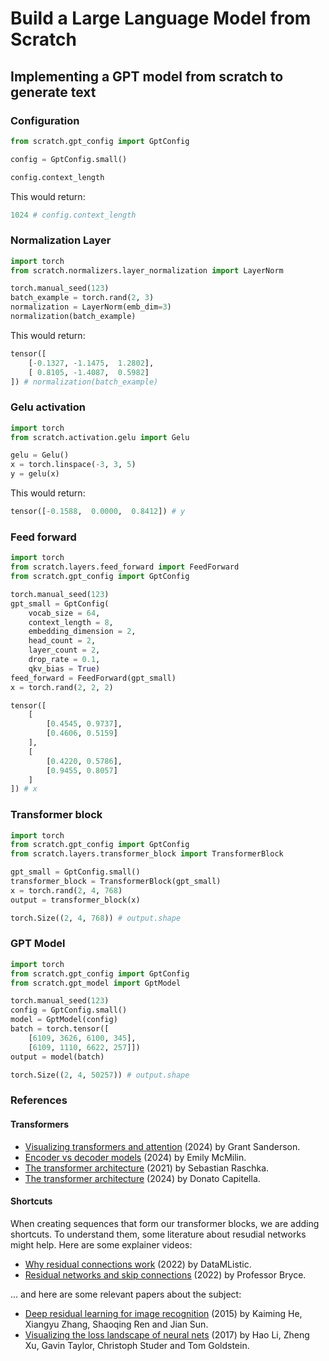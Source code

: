 # Build a Large Language Model from Scratch

## Implementing a GPT model from scratch to generate text

### Configuration

```python
from scratch.gpt_config import GptConfig

config = GptConfig.small()

config.context_length
```

This would return:

```python
1024 # config.context_length
```

### Normalization Layer

```python
import torch
from scratch.normalizers.layer_normalization import LayerNorm

torch.manual_seed(123)
batch_example = torch.rand(2, 3)
normalization = LayerNorm(emb_dim=3)
normalization(batch_example)
```

This would return:

```python
tensor([
    [-0.1327, -1.1475,  1.2802],
    [ 0.8105, -1.4087,  0.5982]
]) # normalization(batch_example)
```

### Gelu activation

```python
import torch
from scratch.activation.gelu import Gelu

gelu = Gelu()
x = torch.linspace(-3, 3, 5)
y = gelu(x)
```

This would return:

```python
tensor([-0.1588,  0.0000,  0.8412]) # y
```

### Feed forward

```python
import torch
from scratch.layers.feed_forward import FeedForward
from scratch.gpt_config import GptConfig

torch.manual_seed(123)
gpt_small = GptConfig(
    vocab_size = 64,
    context_length = 8,
    embedding_dimension = 2,
    head_count = 2,
    layer_count = 2,
    drop_rate = 0.1,
    qkv_bias = True)
feed_forward = FeedForward(gpt_small)
x = torch.rand(2, 2, 2)
```

```python
tensor([
    [
        [0.4545, 0.9737],
        [0.4606, 0.5159]
    ],
    [
        [0.4220, 0.5786],
        [0.9455, 0.8057]
    ]
]) # x
```

### Transformer block

```python
import torch
from scratch.gpt_config import GptConfig
from scratch.layers.transformer_block import TransformerBlock

gpt_small = GptConfig.small()
transformer_block = TransformerBlock(gpt_small)
x = torch.rand(2, 4, 768)
output = transformer_block(x)
```

```python
torch.Size((2, 4, 768)) # output.shape
```

### GPT Model

```python
import torch
from scratch.gpt_config import GptConfig
from scratch.gpt_model import GptModel

torch.manual_seed(123)
config = GptConfig.small()
model = GptModel(config)
batch = torch.tensor([
    [6109, 3626, 6100, 345],
    [6109, 1110, 6622, 257]])
output = model(batch)
```

```python
torch.Size((2, 4, 50257)) # output.shape
```

### References

#### Transformers

- [Visualizing transformers and attention](https://www.youtube.com/watch?v=KJtZARuO3JY) (2024) by Grant Sanderson.
- [Encoder vs decoder models](https://www.youtube.com/watch?v=XdGeVzDiYgg) (2024) by Emily McMilin.
- [The transformer architecture](https://www.youtube.com/watch?v=tstbZXNCfLY) (2021) by Sebastian Raschka.
- [The transformer architecture](https://www.youtube.com/watch?v=GhdB7UMtGqs) (2024) by Donato Capitella.

#### Shortcuts

When creating sequences that form our transformer blocks, we are adding shortcuts. To understand them, some literature about resudial networks might help. Here are some explainer videos:

- [Why residual connections work](https://www.youtube.com/watch?v=Gey9CG6R6w8) (2022) by DataMListic.
- [Residual networks and skip connections](https://www.youtube.com/watch?v=Q1JCrG1bJ-A) (2022) by Professor Bryce.

... and here are some relevant papers about the subject:

- [Deep residual learning for image recognition](https://arxiv.org/abs/1512.03385) (2015) by Kaiming He, Xiangyu Zhang, Shaoqing Ren and Jian Sun.
- [Visualizing the loss landscape of neural nets](https://arxiv.org/abs/1712.09913) (2017) by Hao Li, Zheng Xu, Gavin Taylor, Christoph Studer and Tom Goldstein.
